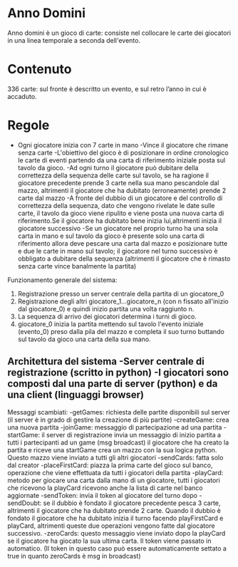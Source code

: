 Anno Domini
===========

Anno domini è un gioco di carte: consiste nel collocare le carte dei giocatori in una linea temporale a seconda dell'evento.

Contenuto
=========
336 carte: sul fronte è descritto un evento, e sul retro l’anno in cui è accaduto.

Regole
======
* Ogni giocatore inizia con 7 carte in mano
-Vince il giocatore che rimane senza carte
-L'obiettivo del gioco è di posizionare in ordine cronologico le carte di eventi partendo da una carta di riferimento iniziale posta sul tavolo da gioco.
-Ad ogni turno il giocatore può dubitare della correttezza della sequenza delle carte sul tavolo, se ha ragione il giocatore precedente prende 3 carte nella sua mano pescandole dal mazzo, altrimenti il giocatore che ha dubitato (erroneamente) prende 2 carte dal mazzo
-A fronte del dubbio di un giocatore e del controllo di correttezza della sequenza, dato che vengono rivelate le date sulle carte, il tavolo da gioco viene ripulito e viene posta una nuova carta di riferimento.Se il giocatore ha dubitato bene inizia lui,altrimenti inizia il giocatore successivo
-Se un giocatore nel proprio turno ha una sola carta in mano e sul tavolo da gioco è presente solo una carta di riferimento allora deve pescare una carta dal mazzo e posizionare tutte e due le carte in mano sul tavolo; il giocatore nel turno successivo è obbligato a dubitare della sequenza (altrimenti il giocatore che è rimasto senza carte vince banalmente la partita)

Funzionamento generale del sistema:
1) Registrazione presso un server centrale della partita di un giocatore_0
2) Registrazione degli altri giocatore_1...giocatore_n (con n fissato all'inizio dal giocatore_0) e quindi inizio partita una volta raggiunto n.
3) La sequenza di arrivo dei giocatori determina i turni di gioco.
4) giocatore_0 inizia la partita mettendo sul tavolo l'evento iniziale (evento_0) preso dalla pila del mazzo e completa il suo turno buttando sul tavolo da gioco una carta della sua mano.

Architettura del sistema
-Server centrale di registrazione (scritto in python)
-I giocatori sono composti dal una parte di server (python) e da una client (linguaggi browser)
-

Messaggi scambiati:
-getGames: richiesta delle partite disponibili sul server (il server è in grado di gestire la creazione di più 				   partite)
-createGame: crea una nuova partita
-joinGame: messaggio di partecipazione ad una partita
-startGame: il server di registrazione invia un messaggio di inizio partita a tutti i partecipanti ad un game
			(msg broadcast)
			il giocatore che ha creato la partita e riceve una startGame crea un mazzo con la sua logica python.
			Questo mazzo viene inviato a tutti gli altri giocatori
-sendCards: fatta solo dal creator
-placeFirstCard: piazza la prima carte del gioco sul banco, operazione che viene effettuata da tutti i giocatori
				 della partita
-playCard: metodo per giocare una carta dalla mano di un giocatore, tutti i giocatori che ricevono la 						   playCard ricevono anche la lista di carte nel banco aggiornate
-sendToken: invia il token al giocatore del turno dopo
-sendDoubt: se il dubbio è fondato il giocatore precedente pesca 3 carte, altrimenti il giocatore che ha dubitato prende 2 carte. Quando il dubbio è fondato il giocatore che ha dubitato inizia il turno facendo playFirstCard e playCard, altrimenti queste due operazioni vengono fatte dal giocatore successivo.
-zeroCards: questo messaggio viene inviato dopo la playCard se il giocatore ha giocato la sua ultima carta. Il token viene passato in automatico. (Il token in questo caso può essere automaticamente settato a true in quanto zeroCards è msg in broadcast)